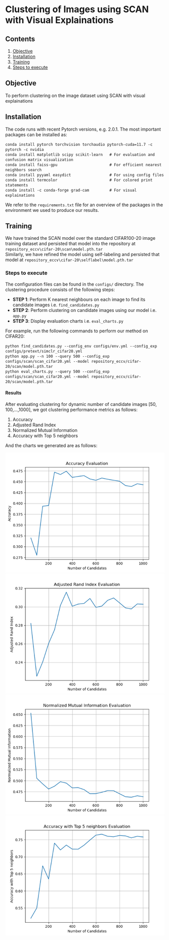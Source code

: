 # Clustering of Images using SCAN with Visual Explainations

## Contents
1. [Objective](#objective)
0. [Installation](#installation)
0. [Training](#training)
0. [Steps to execute](#Steps-to-execute)

## Objective
To perform clustering on the image dataset using SCAN with visual explainations


## Installation
The code runs with recent Pytorch versions, e.g. 2.0.1. 
The most important packages can be installed as:
```shell
conda install pytorch torchvision torchaudio pytorch-cuda=11.7 -c pytorch -c nvidia
conda install matplotlib scipy scikit-learn   # For evaluation and confusion matrix visualization
conda install faiss-gpu                       # For efficient nearest neighbors search 
conda install pyyaml easydict                 # For using config files
conda install termcolor                       # For colored print statements
conda install -c conda-forge grad-cam         # For visual explainations
```
We refer to the `requirements.txt` file for an overview of the packages in the environment we used to produce our results.

## Training
We have trained the SCAN model over the standard CIFAR100-20 image training dataset and persisted that model into the repository at `repository_eccv\cifar-20\scan\model.pth.tar`<br>
Similarly, we have refined the model using self-labeling and persisted that model at `repository_eccv\cifar-20\selflabel\model.pth.tar`

### Steps to execute
The configuration files can be found in the `configs/` directory. The clustering procedure consists of the following steps:
- __STEP 1__: Perform K nearest neighbours on each image to find its candidate images i.e. `find_candidates.py`
- __STEP 2__: Perform clustering on candidate images using our model i.e. `app.py`
- __STEP 3__: Display evaluation charts i.e. `eval_charts.py`

For example, run the following commands to perform our method on CIFAR20:
```shell
python find_candidates.py --config_env configs/env.yml --config_exp configs/pretext/simclr_cifar20.yml
python app.py --n 100 --query 500 --config_exp configs/scan/scan_cifar20.yml --model repository_eccv/cifar-20/scan/model.pth.tar
python eval_charts.py --query 500 --config_exp configs/scan/scan_cifar20.yml --model repository_eccv/cifar-20/scan/model.pth.tar
```

#### Results

After evaluating clustering for dynamic number of candidate images [50, 100,...,1000], we got clustering performance metrics as follows:
1. Accuracy
2. Adjusted Rand Index
3. Normalized Mutual Information
4. Accuracy with Top 5 neighbors

And the charts we generated are as follows:
<p align="center">
    <img src="images/ACC.png"/>
    <img src="images/ARI.png"/>
    <img src="images/NMI.png"/>
    <img src="images/ACCTop5.png"/>
</p>


